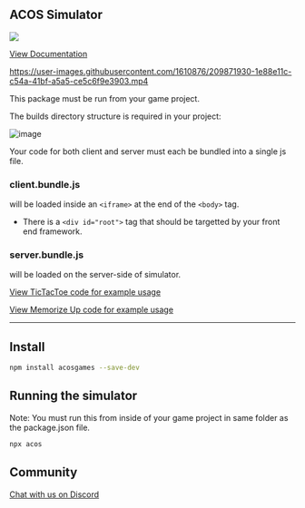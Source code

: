 
## ACOS Simulator

<a href="https://acos.games/"><img src="https://cdn.acos.games/file/acospub/acos-logo-combined.png"></a>

[View Documentation](https://docs.acos.games)

https://user-images.githubusercontent.com/1610876/209871930-1e88e11c-c54a-41bf-a5a5-ce5c6f9e3903.mp4

This package must be run from your game project.   

The builds directory structure is required in your project:

![image](https://user-images.githubusercontent.com/1610876/148656053-72246d14-9b51-4ebf-acb9-ab560b3fa64c.png)

Your code for both client and server must each be bundled into a single js file.

### **client.bundle.js** 

will be loaded inside an `<iframe>` at the end of the `<body>` tag.  
- There is a `<div id="root">` tag that should be targetted by your front end framework.

### **server.bundle.js**

will be loaded on the server-side of simulator.  



[View TicTacToe code for example usage](https://github.com/acosgames/tictactoe)

[View Memorize Up code for example usage](https://github.com/acosgames/memorize-up)

--- 

## Install 

```bash
npm install acosgames --save-dev
```


## Running the simulator

Note: You must run this from inside of your game project in same folder as the package.json file.

```bash
npx acos
```


## Community

[Chat with us on Discord](https://discord.gg/ydHkCcNgHD)


